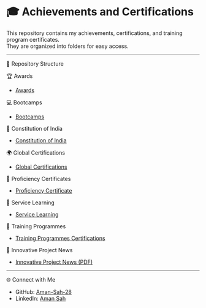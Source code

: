 # 🎓 Achievements and Certifications  

This repository contains my achievements, certifications, and training program certificates.  
They are organized into folders for easy access.  

---

📂 Repository Structure  

🏆 Awards  
- [Awards](Awards/)  

💻 Bootcamps  
- [Bootcamps](Bootcamps/)  

📖 Constitution of India  
- [Constitution of India](Constitution%20of%20India/)  

🌍 Global Certifications  
- [Global Certifications](Global%20Certifications/)  

📜 Proficiency Certificates  
- [Proficiency Certificate](Proficiency%20Certificate/)  

🤝 Service Learning  
- [Service Learning](Service%20Learning/)  

🏫 Training Programmes  
- [Training Programmes Certifications](Training%20Programmes%20Certifications/)  

📰 Innovative Project News  
- [Innovative Project News (PDF)](Innovative%20Project%20News.pdf)  

----

🌐 Connect with Me  
- GitHub: [Aman-Sah-28](https://github.com/Aman-Sah-28)  
- LinkedIn: [Aman Sah](https://www.linkedin.com/in/aman-sah-609721207)  
